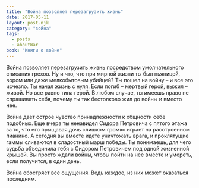 ```yaml
---
title: "Война позволяет перезагрузить жизнь"
date: 2017-05-11
layout: post.njk
category: "война"
tags:
  - posts
  - aboutWar
book: "Книги о войне"
---
```


Война позволяет перезагрузить жизнь посредством умолчательного списания грехов. Ну и что, что при мирной жизни ты был пьяницей, вором или даже мелкобытовым убийцей? Ты пошел на войну – и все это исчезло. Ты начал жизнь с нуля. Если погиб – мертвый герой, выжил – живой. Но все равно типа герой. В любом случае, ты имеешь право не спрашивать себя, почему ты так бестолково жил до войны и вместо нее.

Война дает острое чувство принадлежности к общности себе подобных. Еще вчера ты ненавидел Сидора Петровича с пятого этажа за то, что его прыщавая дочь слишком громко играет на расстроенном пианино. А сегодня вы вместе идете уничтожать врага, и проклятущие гаммы сливаются в сладостный марш победы. Ты понимаешь, для чего судьба объединила тебя с Сидором Петровичем под одной жизненной крышей. Вы просто ждали войны, чтобы пойти на нее вместе и умереть, если получится, в один день.

Война обостряет все ощущения. Ведь каждое, из них может оказаться последним.
